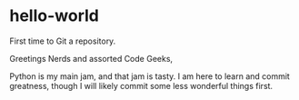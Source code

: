 # hello-world
First time to Git a repository.


Greetings Nerds and assorted Code Geeks,

Python is my main jam, and that jam is tasty.
I am here to learn and commit greatness, 
though I will likely commit some less wonderful things first.

